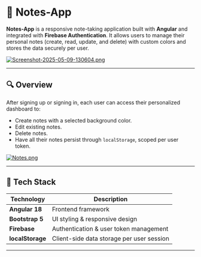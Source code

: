 # 📘 Notes-App

**Notes-App** is a responsive note-taking application built with **Angular** and integrated with **Firebase Authentication**.
It allows users to manage their personal notes (create, read, update, and delete) with custom colors and stores the data securely per user.

[![Screenshot-2025-05-09-130604.png](https://i.postimg.cc/sDt8bNRj/Screenshot-2025-05-09-130604.png)](https://postimg.cc/CzsmqJ1X)

---

## 🔍 Overview

After signing up or signing in, each user can access their personalized dashboard to:
- Create notes with a selected background color.
- Edit existing notes.
- Delete notes.
- Have all their notes persist through `localStorage`, scoped per user token.

[![Notes.png](https://i.postimg.cc/66DxN3rx/Notes.png)](https://postimg.cc/14cjGy7v)

---

## 🧰 Tech Stack

| Technology      | Description                                |
|-----------------|--------------------------------------------|
| **Angular 18**  | Frontend framework                         |
| **Bootstrap 5** | UI styling & responsive design             |
| **Firebase**    | Authentication & user token management     |
| **localStorage**| Client-side data storage per user session  |

---

